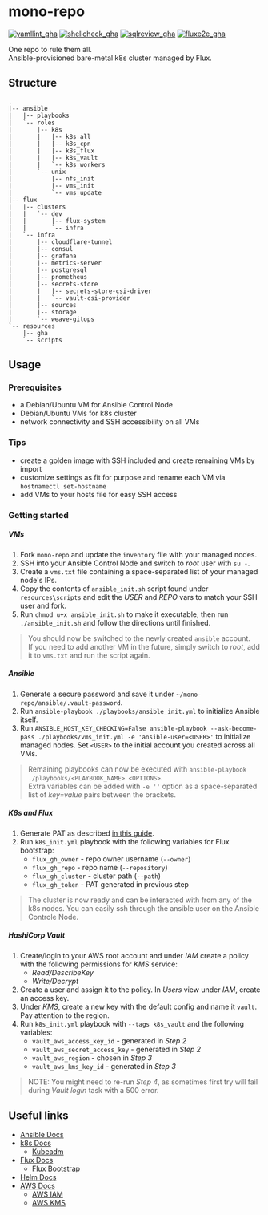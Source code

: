 # mono-repo

[![yamllint_gha](https://github.com/edgy-noodle/mono-repo/actions/workflows/yamllint.yml/badge.svg)](https://github.com/edgy-noodle/mono-repo/actions/workflows/yamllint.yml)
[![shellcheck_gha](https://github.com/edgy-noodle/mono-repo/actions/workflows/shellcheck.yml/badge.svg)](https://github.com/edgy-noodle/mono-repo/actions/workflows/shellcheck.yml)
[![sqlreview_gha](https://github.com/edgy-noodle/mono-repo/actions/workflows/sqlreview.yml/badge.svg)](https://github.com/edgy-noodle/mono-repo/actions/workflows/sqlreview.yml)
[![fluxe2e_gha](https://github.com/edgy-noodle/mono-repo/actions/workflows/fluxe2e.yml/badge.svg)](https://github.com/edgy-noodle/mono-repo/actions/workflows/fluxe2e.yml)

One repo to rule them all.  
Ansible-provisioned bare-metal k8s cluster managed by Flux.


## Structure

```struct
.
|-- ansible
|   |-- playbooks
|   `-- roles
|       |-- k8s
|       |   |-- k8s_all
|       |   |-- k8s_cpn
|       |   |-- k8s_flux
|       |   |-- k8s_vault
|       |   `-- k8s_workers
|       `-- unix
|           |-- nfs_init
|           |-- vms_init
|           `-- vms_update
|-- flux
|   |-- clusters
|   |   `-- dev
|   |       |-- flux-system
|   |       `-- infra
|   `-- infra
|       |-- cloudflare-tunnel
|       |-- consul
|       |-- grafana
|       |-- metrics-server
|       |-- postgresql
|       |-- prometheus
|       |-- secrets-store
|       |   |-- secrets-store-csi-driver
|       |   `-- vault-csi-provider
|       |-- sources
|       |-- storage
|       `-- weave-gitops
`-- resources
    |-- gha
    `-- scripts
```

## Usage
### Prerequisites

- a Debian/Ubuntu VM for Ansible Control Node
- Debian/Ubuntu VMs for k8s cluster
- network connectivity and SSH accessibility on all VMs

### Tips

- create a golden image with SSH included and create remaining VMs by import
- customize settings as fit for purpose and rename each VM via `hostnamectl set-hostname`
- add VMs to your hosts file for easy SSH access

### Getting started

##### VMs

1. Fork `mono-repo` and update the `inventory` file with your managed nodes.
2. SSH into your Ansible Control Node and switch to _root_ user with `su -`.
3. Create a `vms.txt` file containing a space-separated list of your managed node's IPs.
4. Copy the contents of `ansible_init.sh` script found under `resources\scripts` and edit the _USER_ and _REPO_ vars to match your SSH user and fork.
5. Run `chmod u+x ansible_init.sh` to make it executable, then run `./ansible_init.sh` and follow the directions until finished.

> You should now be switched to the newly created `ansible` account.  
> If you need to add another VM in the future, simply switch to _root_, add it to `vms.txt` and run the script again.

##### Ansible

1. Generate a secure password and save it under `~/mono-repo/ansible/.vault-password`.
2. Run `ansible-playbook ./playbooks/ansible_init.yml` to initialize Ansible itself. 
3. Run `ANSIBLE_HOST_KEY_CHECKING=False ansible-playbook --ask-become-pass ./playbooks/vms_init.yml -e 'ansible-user=<USER>'` to initialize managed nodes. Set `<USER>` to the initial account you created across all VMs.

> Remaining playbooks can now be executed with `ansible-playbook ./playbooks/<PLAYBOOK_NAME> <OPTIONS>`.  
> Extra variables can be added with `-e ''` option as a space-separated list of _key=value_ pairs between the brackets.

##### K8s and Flux

1. Generate PAT as described [in this guide](https://fluxcd.io/flux/installation/bootstrap/github/#github-personal-account).
2. Run `k8s_init.yml` playbook with the following variables for Flux bootstrap:
   - `flux_gh_owner` - repo owner username (`--owner`)
   - `flux_gh_repo` - repo name (`--repository`)
   - `flux_gh_cluster` - cluster path (`--path`)
   - `flux_gh_token` - PAT generated in previous step

> The cluster is now ready and can be interacted with from any of the k8s nodes. You can easily ssh through the ansible user on the Ansible Controle Node.

##### HashiCorp Vault

1. Create/login to your AWS root account and under _IAM_ create a policy with the following permissions for _KMS_ service:
   - _Read/DescribeKey_
   - _Write/Decrypt_
2. Create a user and assign it to the policy. In _Users_ view under _IAM_, create an access key.
3. Under _KMS_, create a new key with the default config and name it `vault`. Pay attention to the region.
4. Run `k8s_init.yml` playbook with `--tags k8s_vault` and the following variables:
   - `vault_aws_access_key_id` - generated in _Step 2_
   - `vault_aws_secret_access_key` - generated in _Step 2_
   - `vault_aws_region` - chosen in _Step 3_
   - `vault_aws_kms_key_id` - generated in _Step 3_

> NOTE: You might need to re-run _Step 4_, as sometimes first try will fail during _Vault login_ task with a 500 error.

## Useful links

- [Ansible Docs](https://docs.ansible.com/)
- [k8s Docs](https://kubernetes.io/docs/concepts/)
  - [Kubeadm](https://kubernetes.io/docs/reference/setup-tools/kubeadm/)
- [Flux Docs](https://fluxcd.io/flux/)
  - [Flux Bootstrap](https://fluxcd.io/flux/installation/bootstrap/github/)
- [Helm Docs](https://helm.sh/docs/)
- [AWS Docs](https://docs.aws.amazon.com/)
  - [AWS IAM](https://docs.aws.amazon.com/IAM/latest/UserGuide/getting-started.html)
  - [AWS KMS](https://docs.aws.amazon.com/kms/latest/developerguide/overview.html)